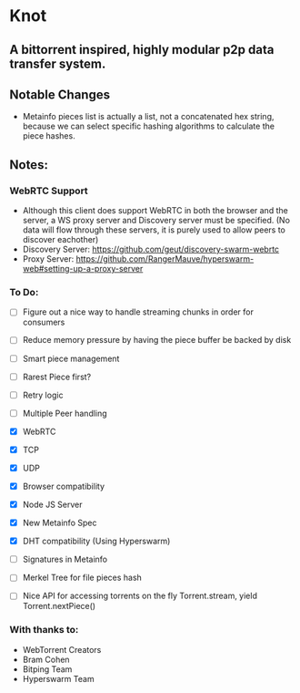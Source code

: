 # Knot

## A bittorrent inspired, highly modular p2p data transfer system.

## Notable Changes

- Metainfo pieces list is actually a list, not a concatenated hex string, because we can select specific hashing algorithms to calculate the piece hashes.

## Notes:

### WebRTC Support

- Although this client does support WebRTC in both the browser and the server, a WS proxy server and Discovery server must be specified. (No data will flow through these servers, it is purely used to allow peers to discover eachother)
- Discovery Server: https://github.com/geut/discovery-swarm-webrtc
- Proxy Server: https://github.com/RangerMauve/hyperswarm-web#setting-up-a-proxy-server

### To Do:

- [ ] Figure out a nice way to handle streaming chunks in order for consumers

- [ ] Reduce memory pressure by having the piece buffer be backed by disk

- [ ] Smart piece management

- [ ] Rarest Piece first?

- [ ] Retry logic

- [ ] Multiple Peer handling

- [x] WebRTC

- [x] TCP

- [x] UDP

- [x] Browser compatibility

- [x] Node JS Server

- [x] New Metainfo Spec

- [x] DHT compatibility (Using Hyperswarm)

- [ ] Signatures in Metainfo

- [ ] Merkel Tree for file pieces hash

- [ ] Nice API for accessing torrents on the fly Torrent.stream, yield Torrent.nextPiece()

### With thanks to:

- WebTorrent Creators
- Bram Cohen
- Bitping Team
- Hyperswarm Team
